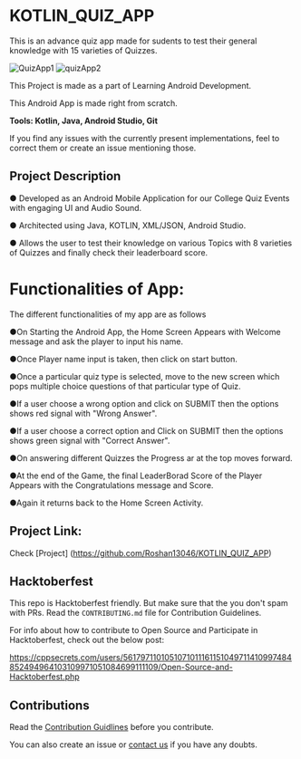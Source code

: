 # KOTLIN_QUIZ_APP
This is an advance quiz app made for sudents to test their general knowledge with 15 varieties of Quizzes.

![QuizApp1](https://user-images.githubusercontent.com/55108788/97798467-61de8f80-1c4c-11eb-9550-ce2f79f34ae3.png)
![quizApp2](https://user-images.githubusercontent.com/55108788/97798474-6b67f780-1c4c-11eb-8dc2-9313588280bb.png)

This Project is made as a part of Learning  Android Development. 

This Android App is made right from scratch.

<b>Tools: Kotlin, Java, Android Studio, Git</b>

If you find any issues with the currently present implementations, feel to correct them or create an issue mentioning those.

## Project Description

● Developed as an Android Mobile Application for our College Quiz Events with engaging UI and Audio Sound.

● Architected using Java, KOTLIN, XML/JSON, Android Studio.

● Allows the user to test their knowledge on various Topics with 8 varieties of Quizzes and finally check their leaderboard score.


# Functionalities of App:

The different functionalities of my app are as follows

●On Starting the Android App, the Home Screen Appears with Welcome message and ask the player to input his name.

●Once Player name input is taken, then click on start button.

●Once a particular quiz type is selected, move to the new screen which pops multiple choice questions of that particular type of Quiz.

●If a user choose a wrong option and click on SUBMIT then the options shows red signal with "Wrong Answer".

●If a user choose a correct option and Click on SUBMIT then the options shows green signal with "Correct Answer".

●On answering different Quizzes the Progress ar at the top moves forward.

●At the end of the Game, the final LeaderBorad Score of the Player Appears with the Congratulations message and Score.

●Again it returns back to the Home Screen Activity.


## Project Link: 

Check [Project] (https://github.com/Roshan13046/KOTLIN_QUIZ_APP)

## Hacktoberfest

This repo is Hacktoberfest friendly. But make sure that the you don't spam with PRs. Read the `CONTRIBUTING.md` file for Contribution Guidelines.

For info about how to contribute to Open Source and Participate in Hacktoberfest, check out the below post:

https://cppsecrets.com/users/5617971101051071011161151049711410997484852494964103109971051084699111109/Open-Source-and-Hacktoberfest.php

## Contributions

Read the [Contribution Guidlines](https://github.com/Roshan13046/KOTLIN_QUIZ_APP/blob/master/Contribution.md) before you contribute.

You can also create an issue or [contact us](https://github.com/Roshan13046) if you have any doubts.



